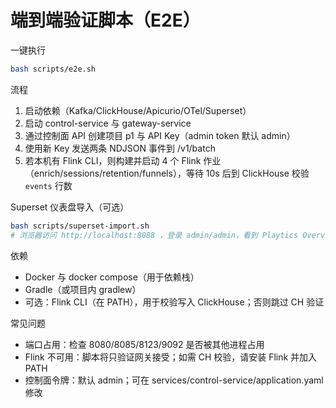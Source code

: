# 端到端验证脚本（E2E）

一键执行
```bash
bash scripts/e2e.sh
```
流程
1) 启动依赖（Kafka/ClickHouse/Apicurio/OTel/Superset）
2) 启动 control-service 与 gateway-service
3) 通过控制面 API 创建项目 p1 与 API Key（admin token 默认 admin）
4) 使用新 Key 发送两条 NDJSON 事件到 /v1/batch
5) 若本机有 Flink CLI，则构建并启动 4 个 Flink 作业（enrich/sessions/retention/funnels），等待 10s 后到 ClickHouse 校验 `events` 行数

Superset 仪表盘导入（可选）
```bash
bash scripts/superset-import.sh
# 浏览器访问 http://localhost:8088 ，登录 admin/admin，看到 Playtics Overview 仪表盘
```

依赖
- Docker 与 docker compose（用于依赖栈）
- Gradle（或项目内 gradlew）
- 可选：Flink CLI（在 PATH），用于校验写入 ClickHouse；否则跳过 CH 验证

常见问题
- 端口占用：检查 8080/8085/8123/9092 是否被其他进程占用
- Flink 不可用：脚本将只验证网关接受；如需 CH 校验，请安装 Flink 并加入 PATH
- 控制面令牌：默认 admin；可在 services/control-service/application.yaml 修改
